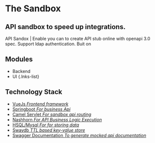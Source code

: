 # The Sandbox
## API sandbox to speed up integrations.

API Sandox | Enable you can to create API stub online with openapi 3.0 spec.
Support ldap authentication.
Buit on 


## Modules

- Backend
- UI
{.lnks-list}

## Technology Stack

- [VueJs *Frontend framework*](#)
- [Springboot *For business Api*](#)
- [Camel Servlet *For sandbox api routing*](#)
- [Nashhorn *For API Business Logic Execution*](#)
- [HSQL/Mysql *For for storing data*](#)
- [Swaydb *TTL based key-value store*](http://swaydb.io/?language=scala/)
- [Swagger Documentation *To generate mocked api documentation*](https://github.com/songrgg/swaggerdemo)
